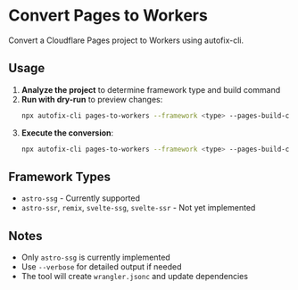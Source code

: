 # Convert Pages to Workers

Convert a Cloudflare Pages project to Workers using autofix-cli.

## Usage

1. **Analyze the project** to determine framework type and build command
2. **Run with dry-run** to preview changes:
   ```bash
   npx autofix-cli pages-to-workers --framework <type> --pages-build-command "<command>" --dry-run
   ```
3. **Execute the conversion**:
   ```bash
   npx autofix-cli pages-to-workers --framework <type> --pages-build-command "<command>"
   ```

## Framework Types
- `astro-ssg` - Currently supported
- `astro-ssr`, `remix`, `svelte-ssg`, `svelte-ssr` - Not yet implemented

## Notes
- Only `astro-ssg` is currently implemented
- Use `--verbose` for detailed output if needed
- The tool will create `wrangler.jsonc` and update dependencies